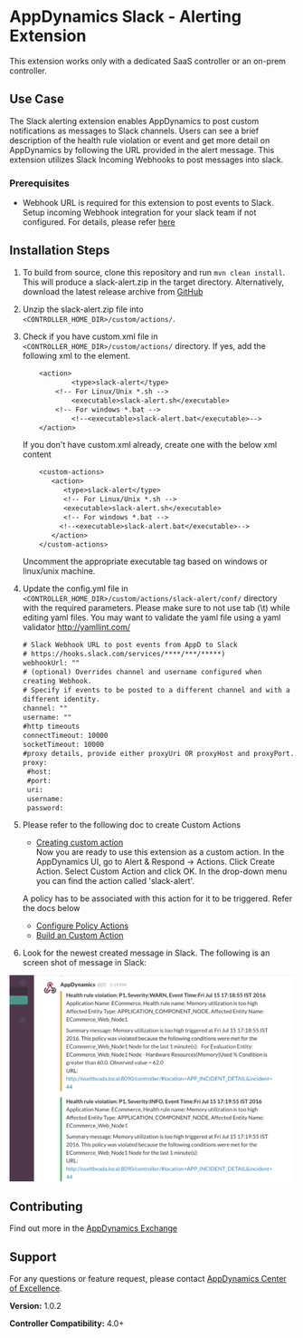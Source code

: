 # AppDynamics Slack - Alerting Extension

This extension works only with a dedicated SaaS controller or an on-prem controller.

## Use Case

The Slack alerting extension enables AppDynamics to post custom notifications as messages to Slack channels. Users can see a brief description of the health rule violation or event and get more detail on AppDynamics by following the URL provided in the alert message.
This extension utilizes Slack Incoming Webhooks to post messages into slack.

### Prerequisites

- Webhook URL is required for this extension to post events to Slack. Setup incoming Webhook integration for your slack team if not configured. For details, please refer [here](https://api.slack.com/incoming-webhooks)

## Installation Steps

1. To build from source, clone this repository and run `mvn clean install`. This will produce a slack-alert.zip in the target directory. Alternatively, download the latest release archive from [GitHub](https://github.com/Appdynamics/slack-alerting-extension/releases)

2. Unzip the slack-alert.zip file into `<CONTROLLER_HOME_DIR>/custom/actions/`.

3. Check if you have custom.xml file in `<CONTROLLER_HOME_DIR>/custom/actions/` directory. If yes, add the following xml to the <custom-actions> element.
       
      ```
          <action>
                  <type>slack-alert</type>
              <!-- For Linux/Unix *.sh -->
                  <executable>slack-alert.sh</executable>
              <!-- For windows *.bat -->
                  <!--<executable>slack-alert.bat</executable>-->
          </action>
      ```
       
   If you don't have custom.xml already, create one with the below xml content   
       
      ```
          <custom-actions>
             <action>
                <type>slack-alert</type>
                <!-- For Linux/Unix *.sh -->
                <executable>slack-alert.sh</executable>
                <!-- For windows *.bat -->
               <!--<executable>slack-alert.bat</executable>-->
             </action>
          </custom-actions>
      ```
            
   Uncomment the appropriate executable tag based on windows or linux/unix machine.

4. Update the config.yml file in `<CONTROLLER_HOME_DIR>/custom/actions/slack-alert/conf/` directory with the required parameters. Please make sure to not use tab (\t) while editing yaml files. You may want to validate the yaml file using a yaml validator http://yamllint.com/
  
      ```
      # Slack Webhook URL to post events from AppD to Slack
      # https://hooks.slack.com/services/****/***/*****)
      webhookUrl: ""    
      # (optional) Overrides channel and username configured when creating Webhook.
      # Specify if events to be posted to a different channel and with a different identity.
      channel: ""
      username: ""
      #http timeouts
      connectTimeout: 10000
      socketTimeout: 10000
      #proxy details, provide either proxyUri OR proxyHost and proxyPort.
      proxy:
       #host:
       #port:
       uri:
       username:
       password:
      ```
  
5. Please refer to the following doc to create Custom Actions
     * [Creating custom action](https://docs.appdynamics.com/display/PRO42/Custom+Actions)         
   Now you are ready to use this extension as a custom action. In the AppDynamics UI, go to Alert & Respond -> Actions. Click Create Action. Select Custom Action and click OK. In the drop-down menu you can find the action called 'slack-alert'.
   
   A policy has to be associated with this action for it to be triggered. Refer the docs below
     * [Configure Policy Actions](https://docs.appdynamics.com/display/PRO42/Configure+Policies)
     * [Build an Custom Action](https://docs.appdynamics.com/display/PRO42/Build+a+Custom+Action)

6. Look for the newest created message in Slack.
The following is an screen shot of message in Slack:

![](https://raw.githubusercontent.com/Appdynamics/slack-alerting-extension/master/SlackAlert.png)


## Contributing

Find out more in the [AppDynamics Exchange](https://www.appdynamics.com/community/exchange/extension/slack-alerting-extension/)

## Support

For any questions or feature request, please contact [AppDynamics Center of Excellence](mailto:help@appdynamics.com).

**Version:** 1.0.2

**Controller Compatibility:** 4.0+
